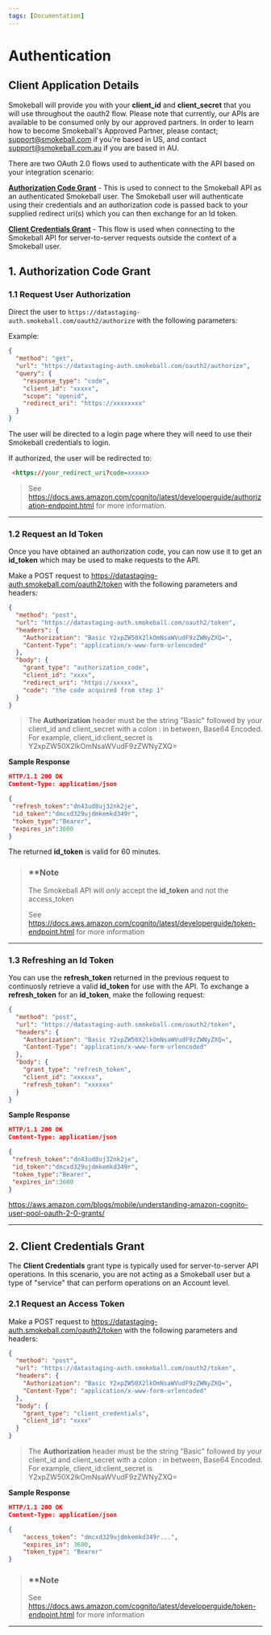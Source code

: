 ```yaml
---
tags: [Documentation]
---
```


# Authentication

## Client Application Details

Smokeball will provide you with your **client_id** and **client_secret** that you will use throughout the oauth2 flow. Please note that currently, our APIs are available to be consumed only by our approved partners. In order to learn how to become Smokeball's Approved Partner, please contact; support@smokeball.com if you're based in US, and contact support@smokeball.com.au if you are based in AU.

There are two OAuth 2.0 flows used to authenticate with the API based on your integration scenario:

**[Authorization Code Grant](1-Authentication.md#1-authorization-code-grant)** - This is used to connect to the Smokeball API as an authenticated Smokeball user. The Smokeball user will authenticate using their credentials and an authorization code is passed back to your supplied redirect uri(s) which you can then exchange for an Id token.

**[Client Credentials Grant](1-Authentication.md#2-client-credentials-grant)** - This flow is used when connecting to the Smokeball API for server-to-server requests outside the context of a Smokeball user.

## 1. Authorization Code Grant

### 1.1 Request User Authorization

Direct the user to `https://datastaging-auth.smokeball.com/oauth2/authorize` with the following parameters:

Example:

```json http
{
  "method": "get",
  "url": "https://datastaging-auth.smokeball.com/oauth2/authorize",
  "query": {
    "response_type": "code",
    "client_id": "xxxxx",
    "scope": "openid",
    "redirect_uri": "https://xxxxxxxx"
  }
}
```

The user will be directed to a login page where they will need to use their Smokeball credentials to login.

If authorized, the user will be redirected to:

```html
 <https://your_redirect_uri?code=xxxxx>
```

> See <https://docs.aws.amazon.com/cognito/latest/developerguide/authorization-endpoint.html> for more information.

---

### 1.2 Request an Id Token

Once you have obtained an authorization code, you can now use it to get an **id_token** which may be used to make requests to the API.

Make a POST request to <https://datastaging-auth.smokeball.com/oauth2/token> with the following parameters and headers:

```json http
{
  "method": "post",
  "url": "https://datastaging-auth.smokeball.com/oauth2/token",
  "headers": {
    "Authorization": "Basic Y2xpZW50X2lkOmNsaWVudF9zZWNyZXQ=",
    "Content-Type": "application/x-www-form-urlencoded"    
  },
  "body": {
    "grant_type": "authorization_code",
    "client_id": "xxxx",
    "redirect_uri": "https://xxxxx",
    "code": "the code acquired from step 1"
  }
}
```

> The **Authorization** header must be the string "Basic" followed by your client_id and client_secret with a colon : in between, Base64 Encoded. For example, client_id:client_secret is Y2xpZW50X2lkOmNsaWVudF9zZWNyZXQ=

**Sample Response**

```json
HTTP/1.1 200 OK
Content-Type: application/json

{ 
 "refresh_token":"dn43ud8uj32nk2je", 
 "id_token":"dmcxd329ujdmkemkd349r",
 "token_type":"Bearer", 
 "expires_in":3600
}
```

The returned **id_token** is valid for 60 minutes.

<!-- theme: warning -->

> ### \*\*Note
>
> The Smokeball API will _only_ accept the **id_token** and not the access_token
>
> See <https://docs.aws.amazon.com/cognito/latest/developerguide/token-endpoint.html> for more information

---

### 1.3 Refreshing an Id Token

You can use the **refresh_token** returned in the previous request to continuosly retrieve a valid **id_token** for use with the API. To exchange a **refresh_token** for an **id_token**, make the following request:

```json http
{
  "method": "post",
  "url": "https://datastaging-auth.smokeball.com/oauth2/token",
  "headers": {
    "Authorization": "Basic Y2xpZW50X2lkOmNsaWVudF9zZWNyZXQ=",
    "Content-Type": "application/x-www-form-urlencoded"    
  },
  "body": {
    "grant_type": "refresh_token",
    "client_id": "xxxxxx",
    "refresh_token": "xxxxxx"
  }
}
```

**Sample Response**

```json
HTTP/1.1 200 OK
Content-Type: application/json

{
 "refresh_token":"dn43ud8uj32nk2je",
 "id_token":"dmcxd329ujdmkemkd349r",
 "token_type":"Bearer", 
 "expires_in":3600
}
```

<https://aws.amazon.com/blogs/mobile/understanding-amazon-cognito-user-pool-oauth-2-0-grants/>

---

## 2. Client Credentials Grant
The **Client Credentials** grant type is typically used for server-to-server API operations. In this scenario, you are not acting as a Smokeball user but a type of "service" that can perform operations on an Account level.

### 2.1 Request an Access Token

Make a POST request to <https://datastaging-auth.smokeball.com/oauth2/token> with the following parameters and headers:

```json http
{
  "method": "post",
  "url": "https://datastaging-auth.smokeball.com/oauth2/token",
  "headers": {
    "Authorization": "Basic Y2xpZW50X2lkOmNsaWVudF9zZWNyZXQ=",
    "Content-Type": "application/x-www-form-urlencoded"    
  },
  "body": {
    "grant_type": "client_credentials",
    "client_id": "xxxx"
  }
}
```

> The **Authorization** header must be the string "Basic" followed by your client_id and client_secret with a colon : in between, Base64 Encoded. For example, client_id:client_secret is Y2xpZW50X2lkOmNsaWVudF9zZWNyZXQ=

**Sample Response**

```json
HTTP/1.1 200 OK
Content-Type: application/json

{
    "access_token": "dmcxd329ujdmkemkd349r...",
    "expires_in": 3600,
    "token_type": "Bearer"
}
```

<!-- theme: warning -->

> ### \*\*Note
>
>
> See <https://docs.aws.amazon.com/cognito/latest/developerguide/token-endpoint.html> for more information

---